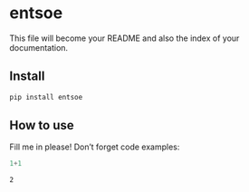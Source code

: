 entsoe
================

<!-- WARNING: THIS FILE WAS AUTOGENERATED! DO NOT EDIT! -->

This file will become your README and also the index of your
documentation.

## Install

``` sh
pip install entsoe
```

## How to use

Fill me in please! Don’t forget code examples:

``` python
1+1
```

    2
